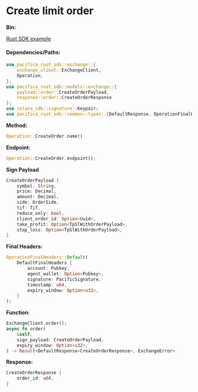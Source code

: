 # Create limit order

**Bin:**&#x20;

[Rust SDK example](../../../src/bin/order.rs)

#### Dependencies/Paths:

```rust
use pacifica_rust_sdk::exchange::{
    exchange_client::ExchangeClient,
    Operation,
};
use pacifica_rust_sdk::models::exchange::{
    payload::order::CreateOrderPayload,
    response::order::CreateOrderResponse
};
use solana_sdk::signature::Keypair;
use pacifica_rust_sdk::common::types::{DefaultResponse, OperationFinalHeaders, DefaultFinalHeaders};
```

**Method:**

```rust
Operation::CreateOrder.name()
```

**Endpoint:**

```rust
Operation::CreateOrder.endpoint();
```

**Sign Payload**

```rust
CreateOrderPayload {
    symbol: String,
    price: Decimal,
    amount: Decimal,
    side: OrderSide,
    tif: Tif,
    reduce_only: bool,
    client_order_id: Option<Uuid>,
    take_profit: Option<TpSlWithOrderPayload>,
    stop_loss: Option<TpSlWithOrderPayload>,
}
```

**Final Headers:**

```rust
OperationFinalHeaders::Default(
    DefaultFinalHeaders {
        account: Pubkey,
        agent_wallet: Option<Pubkey>,
        signature: PacificSignature,
        timestamp: u64,
        expiry_window: Option<u32>,
    }
);
```

**Function**:

```rust
ExchangeClient.order();
async fn order(
    &self,
    sign_payload: CreateOrderPayload,
    expiry_window: Option<u32>,
) -> Result<DefaultResponse<CreateOrderResponse>, ExchangeError>
```

**Response:**

```rust
CreateOrderResponse {
    order_id: u64,
}
```
